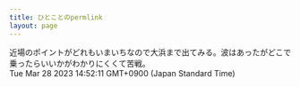 ```yaml
---
title: ひとことのpermlink
layout: page
---
```

<div class="box" dt="1679982731285">
  近場のポイントがどれもいまいちなので大浜まで出てみる。波はあったがどこで乗ったらいいかがわかりにくくて苦戦。
  <div class="content is-small">Tue Mar 28 2023 14:52:11 GMT+0900 (Japan Standard Time)</div>
</div>